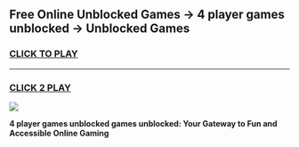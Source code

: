 
## Free Online Unblocked Games → 4 player games unblocked → Unblocked Games
<h3>
<a href="https://premium.freeplayer.one?title=4_player_games_unblocked&ref=21F">CLICK TO PLAY</a></h3>
<hr>

<h3>
<a href="https://premium.freeplayer.one?title=4_player_games_unblocked&ref=21F">CLICK 2 PLAY</a>
  
</h3>

<a href="https://premium.freeplayer.one?title=4_player_games_unblocked&ref=21F/"><img src="https://clearcache.store/games.png"></a>


**4 player games unblocked games unblocked: Your Gateway to Fun and Accessible Online Gaming**
